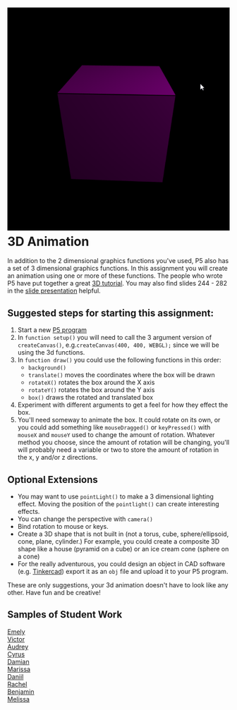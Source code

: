 ![](RotatingCube.gif)   
3D Animation
============
In addition to the 2 dimensional graphics functions you've used, P5 also has a set of 3 dimensional graphics functions. In this assignment you will create an animation using
one or more of these functions. The people who wrote P5 have put together a great [3D tutorial](https://github.com/processing/p5.js/wiki/Getting-started-with-WebGL-in-p5#introducing-webgl-in-p5js). You may also find slides 244 - 282 in the [slide presentation](https://docs.google.com/presentation/d/1fm_Di0qR4HpRWTf8tJtcW3u5by3OrilfXIPZ517K1js/edit?usp=sharing) helpful.

Suggested steps for starting this assignment:
-----------------------------------------------
1. Start a new [P5 program](https://editor.p5js.org/)
2. In `function setup()` you will need to call the 3 argument version of `createCanvas()`, e.g.`createCanvas(400, 400, WEBGL);` since we will be using the 3d functions.
3. In `function draw()` you could use the following functions in this order:
   * `background()`
   * `translate()` moves the coordinates where the box will be drawn
   * `rotateX()` rotates the box around the X axis
   * `rotateY()` rotates the box around the Y axis
   * `box()` draws the rotated and translated box
4. Experiment with different arguments to get a feel for how they effect the box.
5. You'll need someway to animate the box. It could rotate on its own, or you could add something like `mouseDragged()` or `keyPressed()` with `mouseX` and `mouseY` used to change the amount of rotation. Whatever method you choose, since the amount of rotation will be changing, you'll will probably need a variable or two to store the amount of rotation in the x, y and/or z directions.

Optional Extensions
---------------------
* You may want to use `pointLight()` to make a 3 dimensional lighting effect. Moving the position of the `pointlight()` can create interesting effects.
* You can change the perspective with `camera()`
* Bind rotation to mouse or keys.
* Create a 3D shape that is not built in (not a torus, cube, sphere/ellipsoid, cone, plane, cylinder.) For example, you could create a composite 3D shape like a house (pyramid on a cube) or an ice cream cone (sphere on a cone)
* For the really adventurous, you could design an object in CAD software (e.g. [Tinkercad](https://www.tinkercad.com/dashboard)) export it as an `obj` file and upload it to your P5 program.      

These are only suggestions, your 3d animation doesn't have to look like any other. Have fun and be creative!

Samples of Student Work
-----------------------
[Emely](https://editor.p5js.org/emsarcenobravo/present/A7xSIt1qe)   
[Victor](https://editor.p5js.org/visibrian/present/WXoVP6FaD)   
[Audrey](https://editor.p5js.org/AudreyLau8/present/1taN_fApD)    
[Cyrus](https://editor.p5js.org/cygriffin/present/Ov5l_bhvT)   
[Damian](https://editor.p5js.org/dabogdon/present/PeoaM4z_l)   
[Marissa](https://editor.p5js.org/maholmes/present/OYBUOMrK_)   
[Daniil](https://editor.p5js.org/dakardava/present/nsAdyCn2L)   
[Rachel](https://editor.p5js.org/raroyer/present/yNRUchcJ9)   
[Benjamin](https://editor.p5js.org/bewong4/present/laLmDsssq)   
[Melissa](https://editor.p5js.org/metam3/present/82NU3jYvl)   

